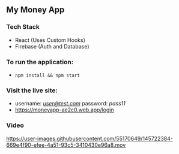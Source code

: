 ## My Money App

### Tech Stack
- React (Uses Custom Hooks)
- Firebase (Auth and Database)

### To run the application:
- `npm install && npm start`

### Visit the live site:
- username: *user@test.com*  password: *pass11*
- https://moneyapp-ae2c0.web.app/login

### Video

https://user-images.githubusercontent.com/55170649/145722384-669e4f90-efee-4a51-93c5-3410430e96a8.mov

